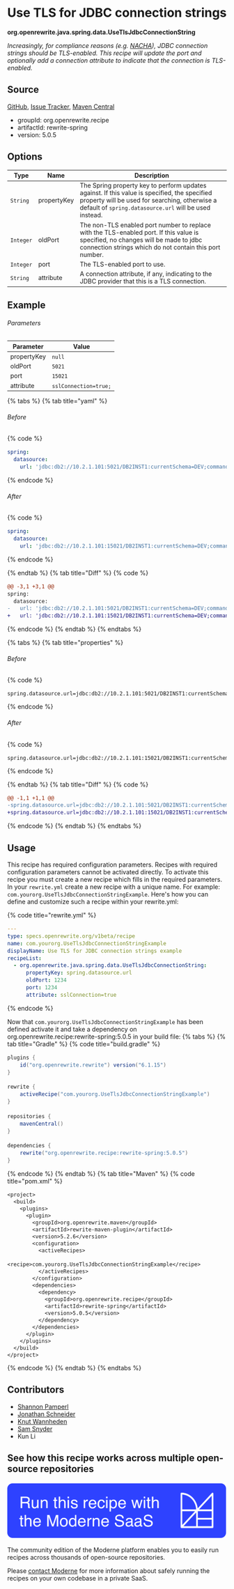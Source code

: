 # Use TLS for JDBC connection strings

**org.openrewrite.java.spring.data.UseTlsJdbcConnectionString**

_Increasingly, for compliance reasons (e.g. [NACHA](https://www.nacha.org/sites/default/files/2022-06/End_User_Briefing_Supplementing_Data_Security_UPDATED_FINAL.pdf)), JDBC connection strings should be TLS-enabled. This recipe will update the port and optionally add a connection attribute to indicate that the connection is TLS-enabled._

## Source

[GitHub](https://github.com/openrewrite/rewrite-spring/blob/main/src/main/java/org/openrewrite/java/spring/data/UseTlsJdbcConnectionString.java), [Issue Tracker](https://github.com/openrewrite/rewrite-spring/issues), [Maven Central](https://central.sonatype.com/artifact/org.openrewrite.recipe/rewrite-spring/5.0.5/jar)

* groupId: org.openrewrite.recipe
* artifactId: rewrite-spring
* version: 5.0.5

## Options

| Type | Name | Description |
| -- | -- | -- |
| `String` | propertyKey | The Spring property key to perform updates against. If this value is specified, the specified property will be used for searching, otherwise a default of `spring.datasource.url` will be used instead. |
| `Integer` | oldPort | The non-TLS enabled port number to replace with the TLS-enabled port. If this value is specified, no changes will be made to jdbc connection strings which do not contain this port number.  |
| `Integer` | port | The TLS-enabled port to use. |
| `String` | attribute | A connection attribute, if any, indicating to the JDBC provider that this is a TLS connection. |

## Example

###### Parameters
| Parameter | Value |
| -- | -- |
|propertyKey|`null`|
|oldPort|`5021`|
|port|`15021`|
|attribute|`sslConnection=true;`|


{% tabs %}
{% tab title="yaml" %}

###### Before
{% code %}
```yaml
spring:
  datasource:
    url: 'jdbc:db2://10.2.1.101:5021/DB2INST1:currentSchema=DEV;commandTimeout=30;'
```
{% endcode %}

###### After
{% code %}
```yaml
spring:
  datasource:
    url: 'jdbc:db2://10.2.1.101:15021/DB2INST1:currentSchema=DEV;commandTimeout=30;sslConnection=true;'
```
{% endcode %}

{% endtab %}
{% tab title="Diff" %}
{% code %}
```diff
@@ -3,1 +3,1 @@
spring:
  datasource:
-   url: 'jdbc:db2://10.2.1.101:5021/DB2INST1:currentSchema=DEV;commandTimeout=30;'
+   url: 'jdbc:db2://10.2.1.101:15021/DB2INST1:currentSchema=DEV;commandTimeout=30;sslConnection=true;'

```
{% endcode %}
{% endtab %}
{% endtabs %}

{% tabs %}
{% tab title="properties" %}

###### Before
{% code %}
```properties
spring.datasource.url=jdbc:db2://10.2.1.101:5021/DB2INST1:currentSchema=DEV;commandTimeout=30;
```
{% endcode %}

###### After
{% code %}
```properties
spring.datasource.url=jdbc:db2://10.2.1.101:15021/DB2INST1:currentSchema=DEV;commandTimeout=30;sslConnection=true;
```
{% endcode %}

{% endtab %}
{% tab title="Diff" %}
{% code %}
```diff
@@ -1,1 +1,1 @@
-spring.datasource.url=jdbc:db2://10.2.1.101:5021/DB2INST1:currentSchema=DEV;commandTimeout=30;
+spring.datasource.url=jdbc:db2://10.2.1.101:15021/DB2INST1:currentSchema=DEV;commandTimeout=30;sslConnection=true;

```
{% endcode %}
{% endtab %}
{% endtabs %}


## Usage

This recipe has required configuration parameters. Recipes with required configuration parameters cannot be activated directly. To activate this recipe you must create a new recipe which fills in the required parameters. In your `rewrite.yml` create a new recipe with a unique name. For example: `com.yourorg.UseTlsJdbcConnectionStringExample`.
Here's how you can define and customize such a recipe within your rewrite.yml:

{% code title="rewrite.yml" %}
```yaml
---
type: specs.openrewrite.org/v1beta/recipe
name: com.yourorg.UseTlsJdbcConnectionStringExample
displayName: Use TLS for JDBC connection strings example
recipeList:
  - org.openrewrite.java.spring.data.UseTlsJdbcConnectionString:
      propertyKey: spring.datasource.url
      oldPort: 1234
      port: 1234
      attribute: sslConnection=true
```
{% endcode %}

Now that `com.yourorg.UseTlsJdbcConnectionStringExample` has been defined activate it and take a dependency on org.openrewrite.recipe:rewrite-spring:5.0.5 in your build file:
{% tabs %}
{% tab title="Gradle" %}
{% code title="build.gradle" %}
```groovy
plugins {
    id("org.openrewrite.rewrite") version("6.1.15")
}

rewrite {
    activeRecipe("com.yourorg.UseTlsJdbcConnectionStringExample")
}

repositories {
    mavenCentral()
}

dependencies {
    rewrite("org.openrewrite.recipe:rewrite-spring:5.0.5")
}
```
{% endcode %}
{% endtab %}
{% tab title="Maven" %}
{% code title="pom.xml" %}
```markup
<project>
  <build>
    <plugins>
      <plugin>
        <groupId>org.openrewrite.maven</groupId>
        <artifactId>rewrite-maven-plugin</artifactId>
        <version>5.2.6</version>
        <configuration>
          <activeRecipes>
            <recipe>com.yourorg.UseTlsJdbcConnectionStringExample</recipe>
          </activeRecipes>
        </configuration>
        <dependencies>
          <dependency>
            <groupId>org.openrewrite.recipe</groupId>
            <artifactId>rewrite-spring</artifactId>
            <version>5.0.5</version>
          </dependency>
        </dependencies>
      </plugin>
    </plugins>
  </build>
</project>
```
{% endcode %}
{% endtab %}
{% endtabs %}

## Contributors
* [Shannon Pamperl](mailto:shanman190@gmail.com)
* [Jonathan Schneider](mailto:jkschneider@gmail.com)
* [Knut Wannheden](mailto:knut@moderne.io)
* [Sam Snyder](mailto:sam@moderne.io)
* Kun Li


## See how this recipe works across multiple open-source repositories

[![Moderne Link Image](/.gitbook/assets/ModerneRecipeButton.png)](https://app.moderne.io/recipes/org.openrewrite.java.spring.data.UseTlsJdbcConnectionString)

The community edition of the Moderne platform enables you to easily run recipes across thousands of open-source repositories.

Please [contact Moderne](https://moderne.io/product) for more information about safely running the recipes on your own codebase in a private SaaS.
